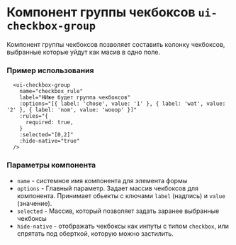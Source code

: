 # Компонент группы чекбоксов `ui-checkbox-group`

Компонент группы чекбоксов позволяет составить колонку чекбоксов, выбранные которые уйдут как масив в одно поле.

### Пример использования
```
  <ui-checkbox-group
    name="checkbox_rule"
    label="НИже будет группа чекбоксов"
    :options="[{ label: 'chose', value: '1' }, { label: 'wat', value: '2' }, { label: 'nom', value: 'wooop' }]"
    :rules="{
      required: true,
    }
    :selected="[0,2]"
    :hide-native="true"
  />
```

### Параметры компонента
 - `name` -  системное имя компонента для элемента формы
 - `options` - Главный параметр. Задает массив чекбоксов для компонента. Принимает обьекты с ключами `label` (надпись) и `value` (значение).
 - `selected` - Массив, который позволяет задать заранее выбранные чекбоксы
 - `hide-native` - отображать чекбоксы как инпуты с типом `checkbox`, или спрятать под оберткой, которую можно застилить.
